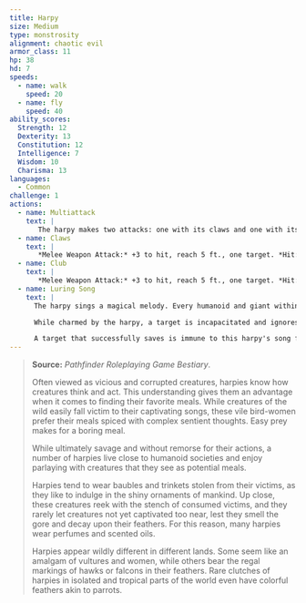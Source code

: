 ```yaml
---
title: Harpy
size: Medium
type: monstrosity
alignment: chaotic evil
armor_class: 11
hp: 38
hd: 7
speeds:
  - name: walk
    speed: 20
  - name: fly
    speed: 40
ability_scores:
  Strength: 12
  Dexterity: 13
  Constitution: 12
  Intelligence: 7
  Wisdom: 10
  Charisma: 13
languages:
  - Common
challenge: 1
actions:
  - name: Multiattack
    text: |
       The harpy makes two attacks: one with its claws and one with its club.
  - name: Claws
    text: |
       *Melee Weapon Attack:* +3 to hit, reach 5 ft., one target. *Hit:* 6 (2d4 + 1) slashing damage.
  - name: Club
    text: |
       *Melee Weapon Attack:* +3 to hit, reach 5 ft., one target. *Hit:* 3 (1d4 + 1) bludgeoning damage.
  - name: Luring Song
    text: |
      The harpy sings a magical melody. Every humanoid and giant within 300 feet of the harpy that can hear the song must succeed on a DC 11 Wisdom saving throw or be charmed until the song ends. The harpy must take a bonus action on its subsequent turns to continue singing. It can stop singing at any time. The song ends if the harpy is incapacitated.

      While charmed by the harpy, a target is incapacitated and ignores the songs of other harpies. If the charmed target is more than 5 feet away from the harpy, the target must move on its turn toward the harpy by the most direct route, trying to get within 5  feet. It doesn't avoid opportunity attacks, but before moving into damaging terrain, such as lava or a pit, and whenever it takes damage from a source other than the harpy, the target can repeat the saving throw. A  charmed target can also repeat the saving throw at the end of each of its turns. If the saving throw is successful, the effect ends on it.

      A target that successfully saves is immune to this harpy's song for the next 24 hours.
---
```


> **Source:** *Pathfinder Roleplaying Game Bestiary*.
>
> Often viewed as vicious and corrupted creatures, harpies know how creatures think and act. This understanding gives them an advantage when it comes to finding their favorite meals. While creatures of the wild easily fall victim to their captivating songs, these vile bird-women prefer their meals spiced with complex sentient thoughts. Easy prey makes for a boring meal.
>
> While ultimately savage and without remorse for their actions, a number of harpies live close to humanoid societies and enjoy parlaying with creatures that they see as potential meals.
>
> Harpies tend to wear baubles and trinkets stolen from their victims, as they like to indulge in the shiny ornaments of mankind. Up close, these creatures reek with the stench of consumed victims, and they rarely let creatures not yet captivated too near, lest they smell the gore and decay upon their feathers. For this reason, many harpies wear perfumes and scented oils.
>
> Harpies appear wildly different in different lands. Some seem like an amalgam of vultures and women, while others bear the regal markings of hawks or falcons in their feathers. Rare clutches of harpies in isolated and tropical parts of the world even have colorful feathers akin to parrots.
